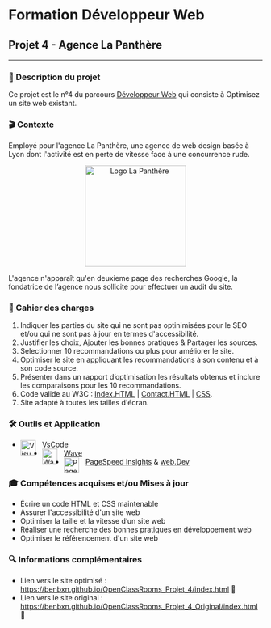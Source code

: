 # Formation Développeur Web
## Projet 4 - Agence La Panthère
------------


### 📝 Description du projet
Ce projet est le n°4 du parcours [Développeur Web](https://openclassrooms.com/fr/paths/556-developpeur-web "Développeur  Web") qui consiste à Optimisez un site web existant.

### 🎬 Contexte
Employé pour l'agence La Panthère, une agence de web design basée à Lyon dont l'activité est en perte de vitesse face à une concurrence rude. 
<p align="center">
<img alt="Logo La Panthère" width="200px" src="https://raw.githubusercontent.com/BenBxn/OpenClassRooms_Projet_4/main/imag/logo.png" />
</p>
L'agence n'apparaît qu'en deuxieme page des recherches Google, la fondatrice de l’agence nous sollicite pour effectuer un audit du site.

### 📘 Cahier des charges
1. Indiquer les parties du site qui ne sont pas optinimisées pour le SEO et/ou qui ne sont pas à jour en termes d'accessibilité.
2. Justifier les choix, Ajouter les bonnes pratiques & Partager les sources. 
3. Selectionner 10 recommandations ou plus pour améliorer le site.
4. Optimiser le site en appliquant les recommandations à son contenu et à son code source.
5. Présenter dans un rapport d’optimisation les résultats obtenus et inclure les comparaisons pour les 10 recommandations.
6. Code valide au W3C : [Index.HTML](https://validator.w3.org/nu/?doc=https%3A%2F%2Fbenbxn.github.io%2FOpenClassRooms_Projet_4%2Findex.html
"HTML") | [Contact.HTML](https://validator.w3.org/nu/?doc=https%3A%2F%2Fbenbxn.github.io%2FOpenClassRooms_Projet_4%2Fcontact.html "HTML") | [CSS](https://jigsaw.w3.org/css-validator/validator?uri=https%3A%2F%2Fbenbxn.github.io%2FOpenClassRooms_Projet_4%2Findex.html&profile=css3svg&usermedium=all&warning=1&vextwarning=&lang=fr "CSS"). 
7. Site adapté à toutes les tailles d'écran. 

<!-- ##### Spécifications fonctionnelles 🌐
##### Spécifications techniques 🧬 -->

### 🛠️ Outils et Application 

- VsCode <img align="left" alt="Visual Studio Code" width="30px" src="https://cdn.jsdelivr.net/gh/devicons/devicon/icons/vscode/vscode-original.svg" style="padding-right:10px;"/>
- [Wave](https://wave.webaim.org/report#/https://benbxn.github.io/OpenClassRooms_Projet_4/contact.html) <img align="left" alt="Wave logo" width="30px" src="https://wave.webaim.org/img/wavelogo.svg" style="padding-right:10px;"/>
- [PageSpeed Insights](https://pagespeed.web.dev/report?url=https%3A%2F%2Fbenbxn.github.io%2FOpenClassRooms_Projet_4%2Findex.html) & [web.Dev](https://web.dev/measure/?gclid=CjwKCAjw14uVBhBEEiwAaufYx7Bgj5cZjPScjxXs7_a6VOXezP_-9WBhzA4Mv7Qwb0VJRl7osHTkmRoCD7MQAvD_BwE&url=https%3A%2F%2Fbenbxn.github.io%2FOpenClassRooms_Projet_4%2Findex.html) <img align="left" alt="PageSpeed Insights" width="30px" src="https://www.gstatic.com/pagespeed/insights/ui/logo/favicon_48.png" style="padding-right:10px;"/>

### 🎓 Compétences acquises et/ou Mises à jour
- Écrire un code HTML et CSS maintenable
- Assurer l'accessibilité d'un site web
- Optimiser la taille et la vitesse d’un site web
- Réaliser une recherche des bonnes pratiques en développement web
- Optimiser le référencement d'un site web

### 🔍 Informations complémentaires
- Lien vers le site optimisé : https://benbxn.github.io/OpenClassRooms_Projet_4/index.html 🔗
- Lien vers le site original : https://benbxn.github.io/OpenClassRooms_Projet_4_Original/index.html 🔗
<!-- Soutenance validée le  ✅ -->